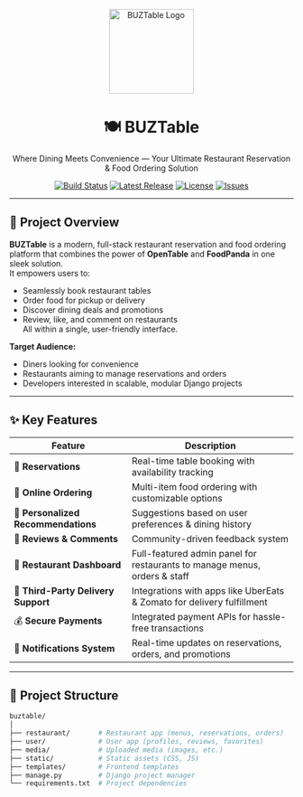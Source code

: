 <!-- Project Logo -->
<p align="center">
  <img src="https://via.placeholder.com/150x150.png?text=BUZTable+Logo" alt="BUZTable Logo" width="150">
</p>

<h1 align="center">🍽️ BUZTable</h1>
<p align="center">Where Dining Meets Convenience — Your Ultimate Restaurant Reservation & Food Ordering Solution</p>

<p align="center">
  <a href="https://github.com/your-repo/buztable/actions"><img src="https://img.shields.io/github/workflow/status/your-repo/buztable/CI?style=flat-square" alt="Build Status"></a>
  <a href="https://github.com/your-repo/buztable/releases"><img src="https://img.shields.io/github/v/release/your-repo/buztable?style=flat-square" alt="Latest Release"></a>
  <a href="LICENSE"><img src="https://img.shields.io/github/license/your-repo/buztable?style=flat-square" alt="License"></a>
  <a href="https://github.com/your-repo/buztable/issues"><img src="https://img.shields.io/github/issues/your-repo/buztable?style=flat-square" alt="Issues"></a>
</p>

---

## 📖 Project Overview

**BUZTable** is a modern, full-stack restaurant reservation and food ordering platform that combines the power of **OpenTable** and **FoodPanda** in one sleek solution.  
It empowers users to:
- Seamlessly book restaurant tables
- Order food for pickup or delivery
- Discover dining deals and promotions
- Review, like, and comment on restaurants  
All within a single, user-friendly interface.

**Target Audience:**  
- Diners looking for convenience  
- Restaurants aiming to manage reservations and orders  
- Developers interested in scalable, modular Django projects

---

## ✨ Key Features
| Feature                          | Description                                                                         |
|----------------------------------|-------------------------------------------------------------------------------------|
| 📝 **Reservations**              | Real-time table booking with availability tracking                                  |
| 🍔 **Online Ordering**           | Multi-item food ordering with customizable options                                  |
| 🎯 **Personalized Recommendations** | Suggestions based on user preferences & dining history                            |
| 💬 **Reviews & Comments**        | Community-driven feedback system                                                    |
| 💎 **Restaurant Dashboard**      | Full-featured admin panel for restaurants to manage menus, orders & staff           |
| 🚚 **Third-Party Delivery Support** | Integrations with apps like UberEats & Zomato for delivery fulfillment             |
| 💰 **Secure Payments**           | Integrated payment APIs for hassle-free transactions                               |
| 🔔 **Notifications System**      | Real-time updates on reservations, orders, and promotions                          |

---

## 📂 Project Structure

```bash
buztable/
│
├── restaurant/       # Restaurant app (menus, reservations, orders)
├── user/             # User app (profiles, reviews, favorites)
├── media/            # Uploaded media (images, etc.)
├── static/           # Static assets (CSS, JS)
├── templates/        # Frontend templates
├── manage.py         # Django project manager
└── requirements.txt  # Project dependencies
